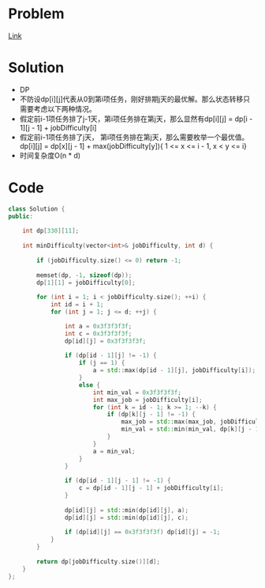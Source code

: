 # Problem
[Link](https://leetcode-cn.com/problems/minimum-difficulty-of-a-job-schedule/)

# Solution

* DP
* 不防设dp[i][j]代表从0到第i项任务，刚好排期j天的最优解。那么状态转移只需要考虑以下两种情况。
* 假定前i-1项任务排了j-1天，第i项任务排在第j天，那么显然有dp[i][j] = dp[i - 1][j - 1] + jobDifficulty[i]
* 假定前i-1项任务排了j天，  第i项任务排在第j天，那么需要枚举一个最优值。 dp[i][j] = dp[x][j - 1] + max(jobDifficulty[y]){ 1 <= x <= i - 1, x < y <= i}
* 时间复杂度O(n * d)

# Code
```cpp
class Solution {
public:
    
    int dp[330][11];
    
    int minDifficulty(vector<int>& jobDifficulty, int d) {
        
        if (jobDifficulty.size() <= 0) return -1;
        
        memset(dp, -1, sizeof(dp));
        dp[1][1] = jobDifficulty[0];
        
        for (int i = 1; i < jobDifficulty.size(); ++i) {
            int id = i + 1;
            for (int j = 1; j <= d; ++j) {

                int a = 0x3f3f3f3f;
                int c = 0x3f3f3f3f;
                dp[id][j] = 0x3f3f3f3f;
                
                if (dp[id - 1][j] != -1) {
                    if (j == 1) {
                        a = std::max(dp[id - 1][j], jobDifficulty[i]);
                    }
                    else {
                        int min_val = 0x3f3f3f3f;
                        int max_job = jobDifficulty[i];
                        for (int k = id - 1; k >= 1; --k) {
                            if (dp[k][j - 1] != -1) {
                                max_job = std::max(max_job, jobDifficulty[k]);
                                min_val = std::min(min_val, dp[k][j - 1] + max_job);
                            }
                        }
                        a = min_val;
                    }
                }
                
                if (dp[id - 1][j - 1] != -1) {
                    c = dp[id - 1][j - 1] + jobDifficulty[i];
                } 
                
                dp[id][j] = std::min(dp[id][j], a);
                dp[id][j] = std::min(dp[id][j], c);
                
                if (dp[id][j] == 0x3f3f3f3f) dp[id][j] = -1;
            }
        }
        
        return dp[jobDifficulty.size()][d];
    }
};
```